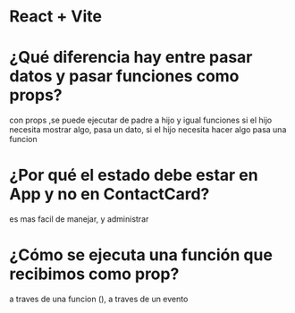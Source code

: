 # React + Vite

# ¿Qué diferencia hay entre pasar datos y pasar funciones como props?

con props ,se puede ejecutar de padre a hijo y igual funciones
si el hijo necesita mostrar algo, pasa un dato, si el hijo necesita hacer
algo pasa una funcion

# ¿Por qué el estado debe estar en App y no en ContactCard?

es mas facil de manejar, y administrar

# ¿Cómo se ejecuta una función que recibimos como prop?

a traves de una funcion (), a traves de un evento
